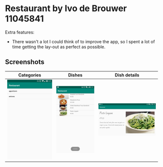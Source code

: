 # Restaurant by Ivo de Brouwer 11045841

Extra features:
- There wasn't a lot I could think of to improve the app, so I spent a lot of time getting the lay-out as perfect as possible.

## Screenshots

Categories                | Dishes                | Dish details        
:------------------------:|:---------------------:|:----------------------------:|
![1](Restaurant1.jpg)     | ![2](Restaurant2.jpg) | ![3](Restaurant3.jpg)        |


